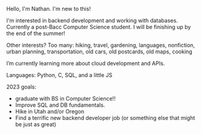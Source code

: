 Hello, I'm Nathan. I'm new to this! 

I'm interested in backend development and working with databases. Currently a post-Bacc Computer Science student. I will be finishing up by the end of the summer!

Other interests? Too many: hiking, travel, gardening, languages, nonfiction, urban planning, transportation, old cars, old postcards, old maps, cooking

I’m currently learning more about cloud development and APIs. 

Languages: Python, C, SQL, and a little JS

2023 goals: 
 * graduate with BS in Computer Science!!
 * Improve SQL and DB fundamentals.
 * Hike in Utah and/or Oregon
 * Find a terrific new backend developer job (or something else that might be just as great)


